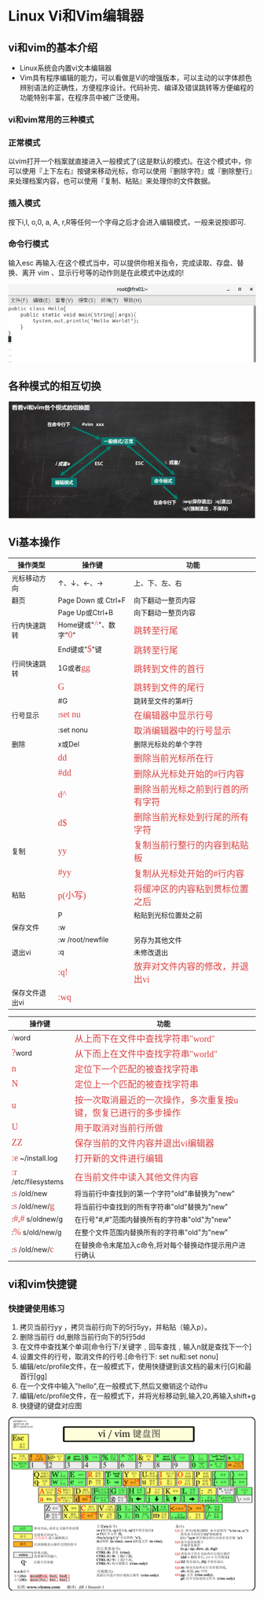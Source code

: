 # Linux  Vi和Vim编辑器

## vi和vim的基本介绍

+ Linux系统会内置vi文本编辑器
+ Vim具有程序编辑的能力，可以看做是Vi的增强版本，可以主动的以字体颜色辨别语法的正确性，方便程序设计。代码补完、编译及错误跳转等方便编程的功能特别丰富，在程序员中被广泛使用。

### vi和vim常用的三种模式

### 正常模式

以vim打开一个档案就直接进入一般模式了(这是默认的模式)。在这个模式中，你可以使用『上下左右』按键来移动光标，你可以使用『删除字符』或『删除整行』来处理档案内容，也可以使用『复制、粘贴』来处理你的文件数据。

### 插入模式

按下i,I, o,0, a, A, r,R等任何一个字母之后才会进入编辑模式，一般来说按i即可.

### 命令行模式

输入esc 再输入:在这个模式当中，可以提供你相关指令，完成读取、存盘、替换、离开 vim 、显示行号等的动作则是在此模式中达成的!

![1648746045662](./images/4/01.png)

## 各种模式的相互切换

![1630669607815](./images/4/02.png)

## Vi基本操作

| 操作类型       | 操作键                                                       | 功能                                                         |
| -------------- | ------------------------------------------------------------ | ------------------------------------------------------------ |
| 光标移动方向   | ↑、↓、←、→                                                   | 上、下、左、右                                               |
| 翻页           | Page Down 或 Ctrl+F                                          | 向下翻动一整页内容                                           |
|                | Page Up或Ctrl+B                                              | 向下翻动一整页内容                                           |
| 行内快速跳转   | Home键或"<font color=#DC4040 size=4 face="黑体">^</font>"、数字"<font color=#DC4040 size=4 face="黑体">0</font>" | <font color=#DC4040 size=4 face="黑体">跳转至行尾</font>     |
|                | End键或"<font color=#DC4040 size=4 face="黑体">$</font>"键   | <font color=#DC4040 size=4 face="黑体">跳转至行尾</font>     |
| 行间快速跳转   | 1G或者<font color=#DC4040 size=4 face="黑体">gg</font>       | <font color=#DC4040 size=4 face="黑体">跳转到文件的首行</font> |
|                | <font color=#DC4040 size=4 face="黑体">G</font>              | <font color=#DC4040 size=4 face="黑体">跳转到文件的尾行</font> |
|                | #G                                                           | 跳转至文件的第#行                                            |
| 行号显示       | :<font color=#DC4040 size=4 face="黑体">set nu</font>        | <font color=#DC4040 size=4 face="黑体">在编辑器中显示行号</font> |
|                | :set nonu                                                    | <font color=#DC4040 size=4 face="黑体">取消编辑器中的行号显示</font> |
| 删除           | x或Del                                                       | 删除光标处的单个字符                                         |
|                | <font color=#DC4040 size=4 face="黑体">dd</font>             | <font color=#DC4040 size=4 face="黑体">删除当前光标所在行</font> |
|                | <font color=#DC4040 size=4 face="黑体">#dd</font>            | <font color=#DC4040 size=4 face="黑体">删除从光标处开始的#行内容</font> |
|                | <font color=#DC4040 size=4 face="黑体">d^</font>             | <font color=#DC4040 size=4 face="黑体">删除当前光标之前到行首的所有字符</font> |
|                | <font color=#DC4040 size=4 face="黑体">d$</font>             | <font color=#DC4040 size=4 face="黑体">删除当前光标处到行尾的所有字符</font> |
| 复制           | <font color=#DC4040 size=4 face="黑体">yy</font>             | <font color=#DC4040 size=4 face="黑体">复制当前行整行的内容到粘贴板</font> |
|                | <font color=#DC4040 size=4 face="黑体">#yy</font>            | <font color=#DC4040 size=4 face="黑体">复制从光标处开始的#行内容</font> |
| 粘贴           | <font color=#DC4040 size=4 face="黑体">p(小写)</font>        | <font color=#DC4040 size=4 face="黑体">将缓冲区的内容粘到贯标位置之后</font> |
|                | P                                                            | 粘贴到光标位置处之前                                         |
| 保存文件       | :w                                                           |                                                              |
|                | :w /root/newfile                                             | 另存为其他文件                                               |
| 退出vi         | :q                                                           | 未修改退出                                                   |
|                | <font color=#DC4040 size=4 face="黑体">:q!</font>            | <font color=#DC4040 size=4 face="黑体">放弃对文件内容的修改，并退出vi</font> |
| 保存文件退出vi | <font color=#DC4040 size=4 face="黑体">:wq</font>            |                                                              |

| 操作键                                                       | 功能                                                         |
| ------------------------------------------------------------ | ------------------------------------------------------------ |
| <font color=#DC4040 size=4 face="黑体">/</font>word          | <font color=#DC4040 size=4 face="黑体">从上而下在文件中查找字符串"word"</font> |
| <font color=#DC4040 size=4 face="黑体">?</font>word          | <font color=#DC4040 size=4 face="黑体">从下而上在文件中查找字符串"world"</font> |
| <font color=#DC4040 size=4 face="黑体">n</font>              | <font color=#DC4040 size=4 face="黑体">定位下一个匹配的被查找字符串</font> |
| <font color=#DC4040 size=4 face="黑体">N</font>              | <font color=#DC4040 size=4 face="黑体">定位上一个匹配的被查找字符串</font> |
| <font color=#DC4040 size=4 face="黑体">u</font>              | <font color=#DC4040 size=4 face="黑体">按一次取消最近的一次操作，多次重复按u键，恢复已进行的多步操作</font> |
| <font color=#DC4040 size=4 face="黑体">U</font>              | <font color=#DC4040 size=4 face="黑体">用于取消对当前行所做</font> |
| <font color=#DC4040 size=4 face="黑体">ZZ</font>             | <font color=#DC4040 size=4 face="黑体">保存当前的文件内容并退出vi编辑器</font> |
| <font color=#DC4040 size=4 face="黑体">:e</font> ~/install.log | <font color=#DC4040 size=4 face="黑体">打开新的文件进行编辑</font> |
| <font color=#DC4040 size=4 face="黑体">:r</font> /etc/filesystems | <font color=#DC4040 size=4 face="黑体">在当前文件中读入其他文件内容</font> |
| :<font color=#DC4040 size=4 face="黑体">s</font>  /old/new   | 将当前行中查找到的第一个字符"old"串替换为"new"               |
| :<font color=#DC4040 size=4 face="黑体">s</font>  /old/new/<font color=#DC4040 size=4 face="黑体">g</font> | 将当前行中查找到的所有字符串"old"替换为"new"                 |
| :<font color=#DC4040 size=4 face="黑体">#,#</font>  s/oldnew/g | 在行号"#,#"范围内替换所有的字符串"old"为"new"                |
| :<font color=#DC4040 size=4 face="黑体">%</font> s/old/new/g | 在整个文件范围内替换所有的字符串"old"为"new"                 |
| :<font color=#DC4040 size=4 face="黑体">s</font> /old/new/<font color=#DC4040 size=4 face="黑体">c</font> | 在替换命令末尾加入c命令,将对每个替换动作提示用户进行确认     |

## vi和vim快捷键

### 快捷键使用练习

1. 拷贝当前行yy ，拷贝当前行向下的5行5yy，并粘贴（输入p）。
2. 删除当前行 dd,删除当前行向下的5行5dd
3. 在文件中查找某个单词[命令行下/关键字﹐回车查找﹐输入n就是查找下一个]
4. 设置文件的行号，取消文件的行号.[命令行下: set nu和:set nonu]
5. 编辑/etc/profile文件，在一般模式下，使用快捷键到该文档的最末行[G]和最首行[gg]
6. 在一个文件中输入"hello",在一般模式下,然后又撤销这个动作u
7. 编辑/etc/profile文件，在一般模式下，并将光标移动到,输入20,再输入shift+g
8. 快捷键的键盘对应图

![1630669869637](./images/4/03.png)

